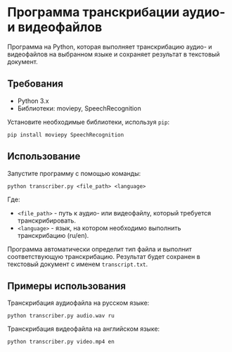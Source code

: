 # Программа транскрибации аудио- и видеофайлов

Программа на Python, которая выполняет транскрибацию аудио- и видеофайлов на выбранном языке и сохраняет результат в текстовый документ.

## Требования

- Python 3.x
- Библиотеки: moviepy, SpeechRecognition

Установите необходимые библиотеки, используя `pip`:

```shell
pip install moviepy SpeechRecognition
```
## Использование

Запустите программу с помощью команды:

```shell
python transcriber.py <file_path> <language>
```
Где:
- `<file_path>` - путь к аудио- или видеофайлу, который требуется транскрибировать.
- `<language>` - язык, на котором необходимо выполнить транскрибацию (ru/en).

Программа автоматически определит тип файла и выполнит соответствующую транскрибацию. Результат будет сохранен в текстовый документ с именем `transcript.txt`.

## Примеры использования

Транскрибация аудиофайла на русском языке:

```shell
python transcriber.py audio.wav ru
```
Транскрибация видеофайла на английском языке:
```shell
python transcriber.py video.mp4 en
